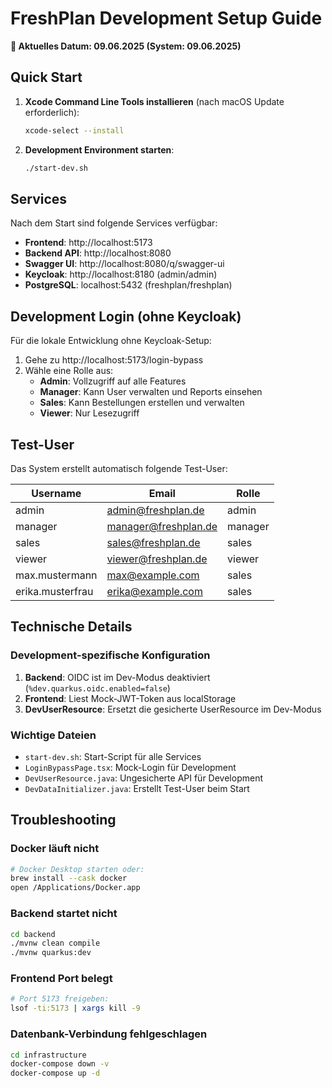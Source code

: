 # FreshPlan Development Setup Guide

**📅 Aktuelles Datum: 09.06.2025 (System: 09.06.2025)**

## Quick Start

1. **Xcode Command Line Tools installieren** (nach macOS Update erforderlich):
   ```bash
   xcode-select --install
   ```

2. **Development Environment starten**:
   ```bash
   ./start-dev.sh
   ```

## Services

Nach dem Start sind folgende Services verfügbar:

- **Frontend**: http://localhost:5173
- **Backend API**: http://localhost:8080
- **Swagger UI**: http://localhost:8080/q/swagger-ui
- **Keycloak**: http://localhost:8180 (admin/admin)
- **PostgreSQL**: localhost:5432 (freshplan/freshplan)

## Development Login (ohne Keycloak)

Für die lokale Entwicklung ohne Keycloak-Setup:

1. Gehe zu http://localhost:5173/login-bypass
2. Wähle eine Rolle aus:
   - **Admin**: Vollzugriff auf alle Features
   - **Manager**: Kann User verwalten und Reports einsehen
   - **Sales**: Kann Bestellungen erstellen und verwalten
   - **Viewer**: Nur Lesezugriff

## Test-User

Das System erstellt automatisch folgende Test-User:

| Username | Email | Rolle | 
|----------|-------|-------|
| admin | admin@freshplan.de | admin |
| manager | manager@freshplan.de | manager |
| sales | sales@freshplan.de | sales |
| viewer | viewer@freshplan.de | viewer |
| max.mustermann | max@example.com | sales |
| erika.musterfrau | erika@example.com | sales |

## Technische Details

### Development-spezifische Konfiguration

1. **Backend**: OIDC ist im Dev-Modus deaktiviert (`%dev.quarkus.oidc.enabled=false`)
2. **Frontend**: Liest Mock-JWT-Token aus localStorage
3. **DevUserResource**: Ersetzt die gesicherte UserResource im Dev-Modus

### Wichtige Dateien

- `start-dev.sh`: Start-Script für alle Services
- `LoginBypassPage.tsx`: Mock-Login für Development
- `DevUserResource.java`: Ungesicherte API für Development
- `DevDataInitializer.java`: Erstellt Test-User beim Start

## Troubleshooting

### Docker läuft nicht
```bash
# Docker Desktop starten oder:
brew install --cask docker
open /Applications/Docker.app
```

### Backend startet nicht
```bash
cd backend
./mvnw clean compile
./mvnw quarkus:dev
```

### Frontend Port belegt
```bash
# Port 5173 freigeben:
lsof -ti:5173 | xargs kill -9
```

### Datenbank-Verbindung fehlgeschlagen
```bash
cd infrastructure
docker-compose down -v
docker-compose up -d
```